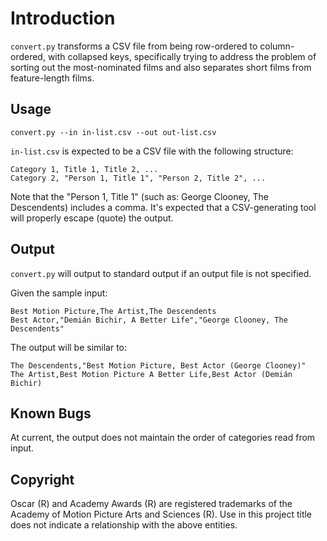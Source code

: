 Introduction
============

`convert.py` transforms a CSV file from being row-ordered to
column-ordered, with collapsed keys, specifically trying to address
the problem of sorting out the most-nominated films and also
separates short films from feature-length films.


Usage
-----

    convert.py --in in-list.csv --out out-list.csv

`in-list.csv` is expected to be a CSV file with the following
structure:

    Category 1, Title 1, Title 2, ...
    Category 2, "Person 1, Title 1", "Person 2, Title 2", ...

Note that the "Person 1, Title 1" (such as: George Clooney, The
Descendents) includes a comma. It's expected that a CSV-generating
tool will properly escape (quote) the output.


Output
------

`convert.py` will output to standard output if an output file is not
specified.

Given the sample input:

    Best Motion Picture,The Artist,The Descendents
    Best Actor,"Demián Bichir, A Better Life","George Clooney, The Descendents"

The output will be similar to:

    The Descendents,"Best Motion Picture, Best Actor (George Clooney)"
    The Artist,Best Motion Picture A Better Life,Best Actor (Demián Bichir)


Known Bugs
----------

At current, the output does not maintain the order of categories read
from input.


Copyright
---------

Oscar (R) and Academy Awards (R) are registered trademarks of the
Academy of Motion Picture Arts and Sciences (R). Use in this project
title does not indicate a relationship with the above entities.

